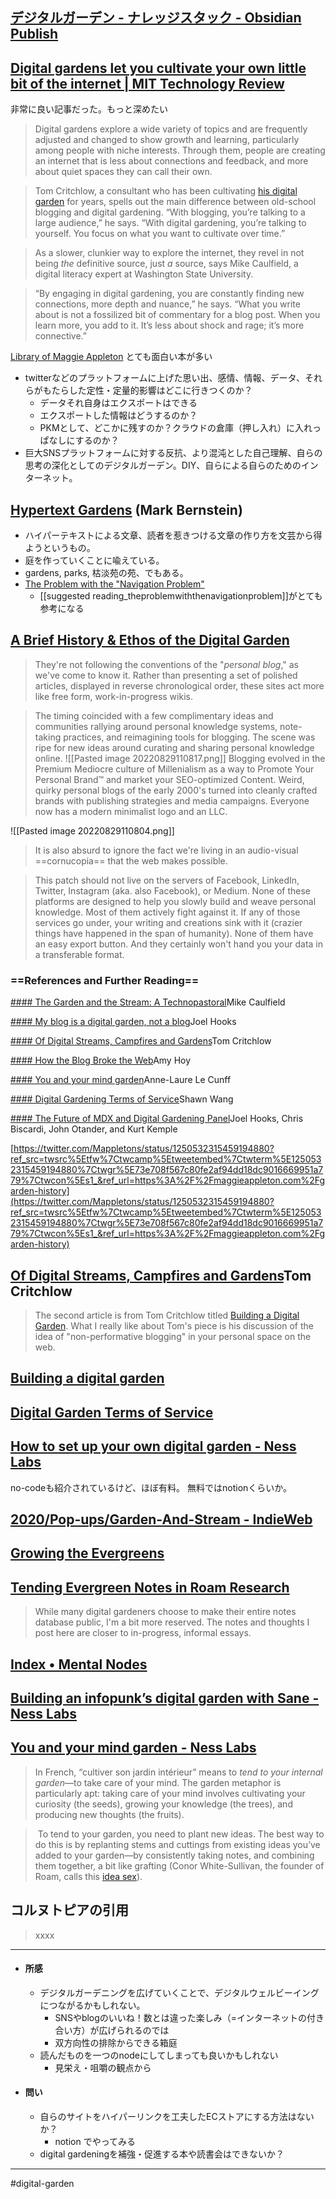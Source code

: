 ## [デジタルガーデン - ナレッジスタック - Obsidian Publish](https://publish.obsidian.md/knowledgestack/notes/%E3%83%87%E3%82%B8%E3%82%BF%E3%83%AB%E3%82%AC%E3%83%BC%E3%83%87%E3%83%B3)


## [Digital gardens let you cultivate your own little bit of the internet | MIT Technology Review](https://www.technologyreview.com/2020/09/03/1007716/digital-gardens-let-you-cultivate-your-own-little-bit-of-the-internet/)
非常に良い記事だった。もっと深めたい
>Digital gardens explore a wide variety of topics and are frequently adjusted and changed to show growth and learning, particularly among people with niche interests. Through them, people are creating an internet that is less about connections and feedback, and more about quiet spaces they can call their own.

>Tom Critchlow, a consultant who has been cultivating [his digital garden](https://tomcritchlow.com/wiki/) for years, spells out the main difference between old-school blogging and digital gardening. “With blogging, you’re talking to a large audience,” he says. “With digital gardening, you’re talking to yourself. You focus on what you want to cultivate over time.”

>As a slower, clunkier way to explore the internet, they revel in not being _the_ definitive source, just _a_ source, says Mike Caulfield, a digital literacy expert at Washington State University.

>“By engaging in digital gardening, you are constantly finding new connections, more depth and nuance,” he says. “What you write about is not a fossilized bit of commentary for a blog post. When you learn more, you add to it. It’s less about shock and rage; it’s more connective.”

[Library of Maggie Appleton](https://maggieappleton.com/library)
とても面白い本が多い

- twitterなどのプラットフォームに上げた思い出、感情、情報、データ、それらがもたらした定性・定量的影響はどこに行きつくのか？
	- データそれ自身はエクスポートはできる
	- エクスポートした情報はどうするのか？
	- PKMとして、どこかに残すのか？クラウドの倉庫（押し入れ）に入れっぱなしにするのか？
- 巨大SNSプラットフォームに対する反抗、より混沌とした自己理解、自らの思考の深化としてのデジタルガーデン。DIY、自らによる自らのためのインターネット。

## [Hypertext Gardens](http://www.eastgate.com/garden/Enter.html) (Mark Bernstein)
- ハイパーテキストによる文章、読者を惹きつける文章の作り方を文芸から得ようというもの。
- 庭を作っていくことに喩えている。
- gardens, parks, 枯淡苑の苑、でもある。
- [The Problem with the "Navigation Problem"](http://www.eastgate.com/garden/NavTech.html)
	- [[suggested reading_theproblemwiththenavigationproblem]]がとても参考になる


## [A Brief History & Ethos of the Digital Garden](https://maggieappleton.com/garden-history)
>They're not following the conventions of the "_personal blog_," as we've come to know it. Rather than presenting a set of polished articles, displayed in reverse chronological order, these sites act more like free form, work-in-progress wikis.

>The timing coincided with a few complimentary ideas and communities rallying around personal knowledge systems, note-taking practices, and reimagining tools for blogging. The scene was ripe for new ideas around curating and sharing personal knowledge online.
![[Pasted image 20220829110817.png]]
>Blogging evolved in the Premium Mediocre culture of Millenialism as a way to Promote Your Personal Brand™ and market your SEO-optimized Content. Weird, quirky personal blogs of the early 2000's turned into cleanly crafted brands with publishing strategies and media campaigns. Everyone now has a modern minimalist logo and an LLC.

![[Pasted image 20220829110804.png]]

>It is also absurd to ignore the fact we're living in an audio-visual ==cornucopia== that the web makes possible.

>This patch should not live on the servers of Facebook, LinkedIn, Twitter, Instagram (aka. also Facebook), or Medium. None of these platforms are designed to help you slowly build and weave personal knowledge. Most of them actively fight against it.
>If any of those services go under, your writing and creations sink with it (crazier things have happened in the span of humanity). None of them have an easy export button. And they certainly won't hand you your data in a transferable format.

### ==References and Further Reading==
[#### The Garden and the Stream: A Technopastoral](https://hapgood.us/2015/10/17/the-garden-and-the-stream-a-technopastoral/)Mike Caulfield

[#### My blog is a digital garden, not a blog](https://joelhooks.com/digital-garden)Joel Hooks

[#### Of Digital Streams, Campfires and Gardens](https://tomcritchlow.com/2018/10/10/of-gardens-and-wikis/)Tom Critchlow

[#### How the Blog Broke the Web](https://stackingthebricks.com/how-blogs-broke-the-web/)Amy Hoy

[#### You and your mind garden](https://nesslabs.com/mind-garden)Anne-Laure Le Cunff

[#### Digital Gardening Terms of Service](https://www.swyx.io/writing/digital-garden-tos/)Shawn Wang

[#### The Future of MDX and Digital Gardening Panel](https://egghead.io/lessons/egghead-sector-the-future-of-mdx-and-digital-gardens)Joel Hooks, Chris Biscardi, John Otander, and Kurt Kemple

[https://twitter.com/Mappletons/status/1250532315459194880?ref_src=twsrc%5Etfw%7Ctwcamp%5Etweetembed%7Ctwterm%5E1250532315459194880%7Ctwgr%5E73e708f567c80fe2af94dd18dc9016669951a779%7Ctwcon%5Es1_&ref_url=https%3A%2F%2Fmaggieappleton.com%2Fgarden-history](https://twitter.com/Mappletons/status/1250532315459194880?ref_src=twsrc%5Etfw%7Ctwcamp%5Etweetembed%7Ctwterm%5E1250532315459194880%7Ctwgr%5E73e708f567c80fe2af94dd18dc9016669951a779%7Ctwcon%5Es1_&ref_url=https%3A%2F%2Fmaggieappleton.com%2Fgarden-history)


## [Of Digital Streams, Campfires and Gardens](https://tomcritchlow.com/2018/10/10/of-gardens-and-wikis/)Tom Critchlow
>The second article is from Tom Critchlow titled [Building a Digital Garden](https://tomcritchlow.com/2019/02/17/building-digital-garden/). What I really like about Tom's piece is his discussion of the idea of "non-performative blogging" in your personal space on the web.

## [Building a digital garden](https://tomcritchlow.com/2019/02/17/building-digital-garden/)


## [Digital Garden Terms of Service](https://www.swyx.io/digital-garden-tos)


## [How to set up your own digital garden - Ness Labs](https://nesslabs.com/digital-garden-set-up)
no-codeも紹介されているけど、ほぼ有料。
無料ではnotionくらいか。

## [2020/Pop-ups/Garden-And-Stream - IndieWeb](https://indieweb.org/2020/Pop-ups/Garden-And-Stream)


## [Growing the Evergreens](https://maggieappleton.com/evergreens)


## [Tending Evergreen Notes in Roam Research](https://maggieappleton.com/roam-garden)
>While many digital gardeners choose to make their entire notes database public, I'm a bit more reserved. The notes and thoughts I post here are closer to in-progress, informal essays.


## [Index • Mental Nodes](https://www.mentalnodes.com/)


## [Building an infopunk’s digital garden with Sane - Ness Labs](https://nesslabs.com/sane-featured-tool)


## [You and your mind garden - Ness Labs](https://nesslabs.com/mind-garden)
>In French, “cultiver son jardin intérieur” means to _tend to your internal garden_—to take care of your mind. The garden metaphor is particularly apt: taking care of your mind involves cultivating your curiosity (the seeds), growing your knowledge (the trees), and producing new thoughts (the fruits).

> To tend to your garden, you need to plant new ideas. The best way to do this is by replanting stems and cuttings from existing ideas you’ve added to your garden—by consistently taking notes, and combining them together, a bit like grafting (Conor White-Sullivan, the founder of Roam, calls this [idea sex](https://nesslabs.com/conor-white-sullivan-interview)).
> 


## コルヌトピアの引用
>xxxx

------
- #### 所感
	- デジタルガーデニングを広げていくことで、デジタルウェルビーイングにつながるかもしれない。
		- SNSやblogのいいね！数とは違った楽しみ（=インターネットの付き合い方）が広げられるのでは
		- 双方向性の排除からできる箱庭
	- 読んだものを一つのnodeにしてしまっても良いかもしれない
		- 見栄え・咀嚼の観点から
- #### 問い
	- 自らのサイトをハイパーリンクを工夫したECストアにする方法はないか？
		- notion でやってみる
	- digital gardeningを補強・促進する本や読書会はできないか？
-----


#digital-garden